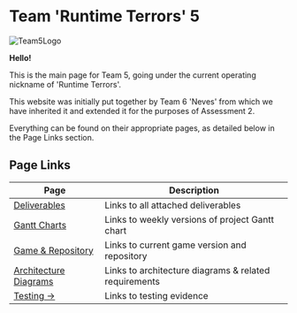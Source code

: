 # Team 'Runtime Terrors' 5

![Team5Logo](https://live.staticflickr.com/65535/52801079408_c58944cb5a.jpg)

**Hello!**

This is the main page for Team 5, going under the current operating nickname of 'Runtime Terrors'. 

This website was initially put together by Team 6 'Neves' from which we have inherited it and extended it for the purposes of Assessment 2.

Everything can be found on their appropriate pages, as detailed below in the Page Links section.

## Page Links

| Page                             | Description                                           |
|----------------------------------|-------------------------------------------------------|
| [Deliverables](/deliverables.md) | Links to all attached deliverables                    |
| [Gantt Charts](/gantt.md)        | Links to weekly versions of project Gantt chart       |
| [Game & Repository](/repo.md)    | Links to current game version and repository          |
| [Architecture Diagrams](/arch.md)| Links to architecture diagrams & related requirements |
| [Testing → ](/test.md)           | Links to testing evidence                             |